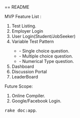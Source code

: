 == README



<h> MVP Feature List : <h>
<ol>
<li>Test Listing.</li>
<li>Employer Login</li>
<li>User Login(Student/JobSeeker)</li>
<li>Variable Test Pattern</li>
	<ul>
	<li> - Single choice question.</li>
	<li> - Multiple choice question.</li>
	<li> - Numerical Type question.</li>
	</ul>
<li>Dashboard</li>
<li>Discussion Portal</li>
<li>LeaderBoard</li>
</ol>

<h>Future Scope:</h>
<ol>
<li>Online Compiler.</li>
<li>Google/Facebook Login.</li>
</ol>


<tt>rake doc:app</tt>.
